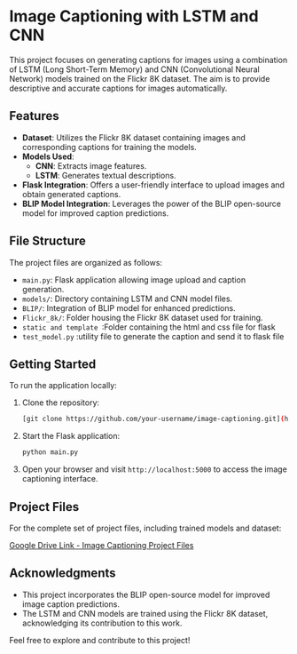 # Image Captioning with LSTM and CNN

This project focuses on generating captions for images using a combination of LSTM (Long Short-Term Memory) and CNN (Convolutional Neural Network) models trained on the Flickr 8K dataset. The aim is to provide descriptive and accurate captions for images automatically.

## Features

- **Dataset**: Utilizes the Flickr 8K dataset containing images and corresponding captions for training the models.
- **Models Used**:
  - **CNN**: Extracts image features.
  - **LSTM**: Generates textual descriptions.
- **Flask Integration**: Offers a user-friendly interface to upload images and obtain generated captions.
- **BLIP Model Integration**: Leverages the power of the BLIP open-source model for improved caption predictions.

## File Structure

The project files are organized as follows:

- `main.py`: Flask application allowing image upload and caption generation.
- `models/`: Directory containing LSTM and CNN model files.
- `BLIP/`: Integration of BLIP model for enhanced predictions.
- `Flickr_8k/`: Folder housing the Flickr 8K dataset used for training.
- `static and template `:Folder containing the html and css file for flask
- `test_model.py` :utility file to generate the caption and send it to flask file

## Getting Started

To run the application locally:

1. Clone the repository:

    ```bash
    [git clone https://github.com/your-username/image-captioning.git](https://github.com/harish-123445/CaptionCraft.git)
    ```


2. Start the Flask application:

    ```bash
    python main.py
    ```

4. Open your browser and visit `http://localhost:5000` to access the image captioning interface.

## Project Files

For the complete set of project files, including trained models and dataset:

[Google Drive Link - Image Captioning Project Files](https://drive.google.com/drive/folders/1uBk-Qqi--yepbk6zHqHIwyzBaFyrR-d-?usp=sharing)

## Acknowledgments

- This project incorporates the BLIP open-source model for improved image caption predictions.
- The LSTM and CNN models are trained using the Flickr 8K dataset, acknowledging its contribution to this work.

Feel free to explore and contribute to this project!
